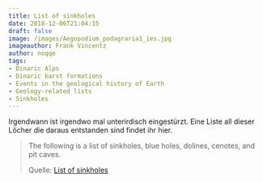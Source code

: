 ```yaml
---
title: List of sinkholes
date: 2018-12-06T21:04:15
draft: false
image: /images/Aegopodium_podagraria1_ies.jpg
imageauthor: Frank Vincentz
author: noqqe
tags:
- Dinaric Alps
- Dinaric karst formations
- Events in the geological history of Earth
- Geology-related lists
- Sinkholes
---
```


Irgendwann ist irgendwo mal unterirdisch eingestürzt. Eine Liste all dieser
Löcher die daraus entstanden sind findet ihr hier.

> The following is a list of sinkholes, blue holes, dolines, cenotes, and pit
> caves.
>
> Quelle: [List of sinkholes](https://en.wikipedia.org/wiki/List_of_sinkholes)
